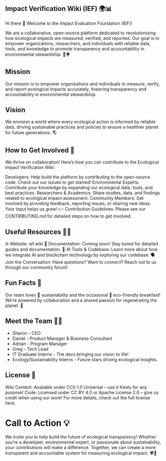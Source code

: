 ## Impact Verification Wiki (IEF) 🌍📊

Hi there 👋
Welcome to the Impact Evaluation Foundation (IEF)! 

We are a collaborative, open-source platform dedicated to revolutionizing how ecological impacts are measured, verified, and reported. Our goal is to empower organizations, researchers, and individuals with reliable data, tools, and knowledge to promote transparency and accountability in environmental stewardship. 🌱🌍

## Mission
Our mission is to empower organizations and individuals to measure, verify, and report ecological impacts accurately, fostering transparency and accountability in environmental stewardship.

## Vision
We envision a world where every ecological action is informed by reliable data, driving sustainable practices and policies to ensure a healthier planet for future generations. 🌎

## How to Get Involved 🌈
We thrive on collaboration! Here’s how you can contribute to the Ecological Impact Verification Wiki:

Developers: Help build the platform by contributing to the open-source code. Check out our issues to get started!
Environmental Experts: Contribute your knowledge by expanding our ecological data, tools, and best practices.
Researchers & Academics: Share studies, data, and findings related to ecological impact assessment.
Community Members: Get involved by providing feedback, reporting issues, or sharing new ideas. Your input helps us grow!
👉 Contribution Guidelines: Please see our CONTRIBUTING.md for detailed steps on how to get involved.

## Useful Resources 👩‍💻

🌐 Website: ief.wiki
📜 Documentation: Coming soon! Stay tuned for detailed guides and documentation.
🤖 AI Tools & Codebase: Learn more about how we integrate AI and blockchain technology by exploring our codebase.
🗣️ Join the Conversation: Have questions? Want to connect? Reach out to us through our community forum!

## Fun Facts 🍿

Our team loves 🌿 sustainability and the occasional 🌱 eco-friendly breakfast!
We’re powered by collaboration and a shared passion for regenerating the planet. 💪

## Meet the Team 🙋‍♀️
- Sharon - CEO
- Daniel - Product Manager & Business Consultant
- Adrian - Program Manager
- Greg - Tech Lead
- IT Graduate Interns - The devs bringing our vision to life!
- Ecology/Sustainability Interns - Future stars driving ecological insights.

## License 📜
Wiki Content: Available under CC0 1.0 Universal – use it freely for any purpose!
Code: Licensed under CC BY 4.0 or Apache License 2.0 – give us credit when using our work!
For more details, check out the full license here.

# Call to Action 💡
We invite you to help build the future of ecological transparency! Whether you’re a developer, environmental expert, or passionate about sustainability, your contributions will make a difference. Together, we can create a more transparent and accountable system for measuring ecological impact. 🌍💪
